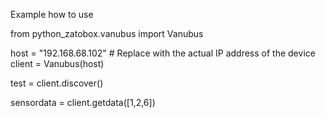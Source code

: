 

Example how to use



from python_zatobox.vanubus import Vanubus


host = "192.168.68.102"  # Replace with the actual IP address of the device
client = Vanubus(host)

test = client.discover()

sensordata  = client.getdata([1,2,6])



